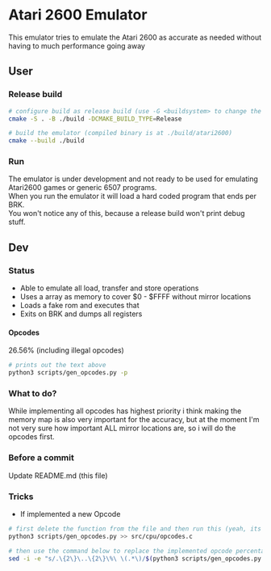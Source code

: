 # Atari 2600 Emulator
This emulator tries to emulate the Atari 2600 as accurate as needed without having to much performance going away

## User
### Release build
```sh
# configure build as release build (use -G <buildsystem> to change the build system)
cmake -S . -B ./build -DCMAKE_BUILD_TYPE=Release

# build the emulator (compiled binary is at ./build/atari2600)
cmake --build ./build
```

### Run
The emulator is under development and not ready to be used for emulating Atari2600 games or generic 6507 programs. \
When you run the emulator it will load a hard coded program that ends per BRK. \
You won't notice any of this, because a release build won't print debug stuff.

## Dev
### Status
- Able to emulate all load, transfer and store operations
- Uses a array as memory to cover $0 - $FFFF without mirror locations
- Loads a fake rom and executes that
- Exits on BRK and dumps all registers

#### Opcodes
26.56% (including illegal opcodes)
```sh
# prints out the text above
python3 scripts/gen_opcodes.py -p
```

### What to do?
While implementing all opcodes has highest priority i think making the memory map is also very important for the accuracy, but at the moment I'm not very sure how important ALL mirror locations are, so i will do the opcodes first.

### Before a commit
Update README.md (this file)

### Tricks
- If implemented a new Opcode
```sh
# first delete the function from the file and then run this (yeah, its kinda shitty ik)
python3 scripts/gen_opcodes.py >> src/cpu/opcodes.c

# then use the command below to replace the implemented opcode percentage in the README
sed -i -e "s/.\{2\}\..\{2\}\%\ \(.*\)/$(python3 scripts/gen_opcodes.py -p)/" README.md
```

